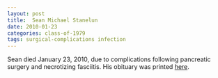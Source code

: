 ```yaml
---
layout: post
title:  Sean Michael Stanelun
date: 2010-01-23
categories: class-of-1979
tags: surgical-complications infection
---
```

Sean died January 23, 2010, due to complications following pancreatic surgery and necrotizing fasciitis. His obituary was printed [here](http://tinyurl.com/ka9m3km).
